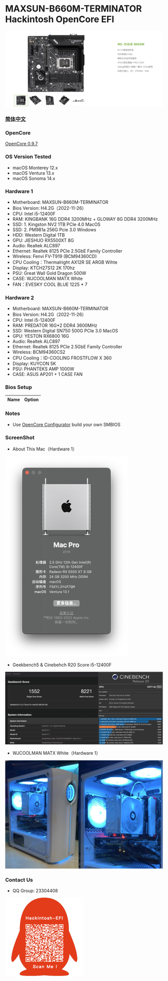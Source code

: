 # MAXSUN-B660M-TERMINATOR Hackintosh OpenCore EFI

![image](ScreenShot/Motherboard.png)

### [简体中文](README.zh_CN.md)

### OpenCore

[OpenCore 0.9.7](https://github.com/acidanthera/OpenCorePkg)

### OS Version Tested

- macOS Monterey 12.x
- macOS Ventura  13.x 
- macOS Sonoma   14.x 

### Hardware 1

- Motherboard: MAXSUN-B660M-TERMINATOR
- Bios Version: H4.2G（2022-11-26）
- CPU: Intel i5-12400F
- RAM: KINGBANK 16G DDR4 3200MHz + GLOWAY 8G DDR4 3200MHz
- SSD: 1. Kingston NV2 1TB PCIe 4.0 MacOS
- SSD: 2. PM981a 256G Pcie 3.0 Windows
- HDD: Western Digital 1TB
- GPU: JIESHUO RX5500XT 8G
- Audio: Realtek ALC897
- Ethernet: Realtek 8125 PCle 2.5GbE Family Controller
- Wireless: Fenvi FV-T919 (BCM94360CD)
- CPU Cooling：Thermalright AX12R SE ARGB Wihte
- Display: KTCH27S12 2K 170hz
- PSU: Great Wall Gold Dragon 500W
- CASE: WJCOOLMAN MATX White
- FAN：EVESKY COOL BLUE 1225 * 7 

### Hardware 2
- Motherboard: MAXSUN-B660M-TERMINATOR
- Bios Version: H4.2G（2022-11-26）
- CPU: Intel i5-12400F
- RAM: PREDATOR 16G*2 DDR4 3600MHz
- SSD: Western Digital SN750 500G PCIe 3.0 MacOS
- GPU: YESTON RX6800 16G
- Audio: Realtek ALC897
- Ethernet: Realtek 8125 PCle 2.5GbE Family Controller
- Wireless: BCM94360CS2
- CPU Cooling：ID-COOLING FROSTFLOW X 360
- Display: KUYCON 5K
- PSU: PHANTEKS AMP 1000W
- CASE: ASUS AP201 + 1 CASE FAN

### Bios Setup

| Name | Option |
| ----- | --- |


### Notes

 - Use [OpenCore Configurator](https://mackie100projects.altervista.org/opencore-configurator/) build your own SMBIOS


### ScreenShot 

- About This Mac（Hardware 1）

![image](ScreenShot/aboutthismac.png)

- Geekbench5 & Cinebehch R20 Score i5-12400F 

![image](ScreenShot/Geekbench5.png)

- WJCOOLMAN MATX White（Hardware 1）

![image](ScreenShot/WJCOOLMANCASE.png)

### Contact Us

 - QQ Group: 23304408

![image](ScreenShot/QRCode.png)

